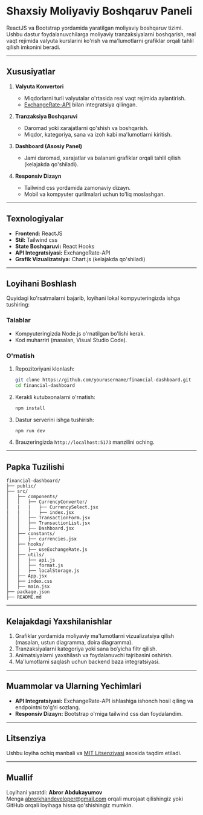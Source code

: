 
# Shaxsiy Moliyaviy Boshqaruv Paneli  

ReactJS va Bootstrap yordamida yaratilgan moliyaviy boshqaruv tizimi. Ushbu dastur foydalanuvchilarga moliyaviy tranzaksiyalarni boshqarish, real vaqt rejimida valyuta kurslarini ko'rish va ma'lumotlarni grafiklar orqali tahlil qilish imkonini beradi.  

---

## Xususiyatlar  

1. **Valyuta Konvertori**  
   - Miqdorlarni turli valyutalar o'rtasida real vaqt rejimida aylantirish.  
   - [ExchangeRate-API](https://www.exchangerate-api.com/) bilan integratsiya qilingan.  

2. **Tranzaksiya Boshqaruvi**  
   - Daromad yoki xarajatlarni qo'shish va boshqarish.  
   - Miqdor, kategoriya, sana va izoh kabi ma'lumotlarni kiritish.  

3. **Dashboard (Asosiy Panel)**  
   - Jami daromad, xarajatlar va balansni grafiklar orqali tahlil qilish (kelajakda qo'shiladi).  

4. **Responsiv Dizayn**  
   - Tailwind css yordamida zamonaviy dizayn.  
   - Mobil va kompyuter qurilmalari uchun to'liq moslashgan.  

---

## Texnologiyalar  

- **Frontend:** ReactJS  
- **Stil:** Tailwind css  
- **State Boshqaruvi:** React Hooks  
- **API Integratsiyasi:** ExchangeRate-API  
- **Grafik Vizualizatsiya:** Chart.js (kelajakda qo'shiladi)  

---

## Loyihani Boshlash  

Quyidagi ko'rsatmalarni bajarib, loyihani lokal kompyuteringizda ishga tushiring:  

### Talablar  

- Kompyuteringizda Node.js o'rnatilgan bo'lishi kerak.  
- Kod muharriri (masalan, Visual Studio Code).  

### O'rnatish  

1. Repozitoriyani klonlash:  
   ```bash
   git clone https://github.com/yourusername/financial-dashboard.git
   cd financial-dashboard
   ```  

2. Kerakli kutubxonalarni o'rnatish:  
   ```bash
   npm install
   ```  

3. Dastur serverini ishga tushirish:  
   ```bash
   npm run dev
   ```  

4. Brauzeringizda `http://localhost:5173` manzilini oching.  

---

## Papka Tuzilishi  

```
financial-dashboard/  
├── public/  
├── src/  
│   ├── components/  
│   │   ├── CurrencyConverter/ 
│   |   |   ├── CurrencySelect.jsx
|   |   |   ├── index.jsx
│   │   ├── TransactionForm.jsx 
│   │   ├── TransactionList.jsx  
│   │   ├── Dashboard.jsx  
│   ├── constants/  
│   │   ├── currencies.jsx
│   ├── hooks/  
│   │   ├── useExchangeRate.js
│   ├── utils/  
│   │   ├── api.js
│   │   ├── format.js
│   │   ├── localStorage.js
│   ├── App.jsx  
│   ├── index.css  
│   ├── main.jsx 
├── package.json  
├── README.md  
```

---

## Kelajakdagi Yaxshilanishlar  

1. Grafiklar yordamida moliyaviy ma'lumotlarni vizualizatsiya qilish (masalan, ustun diagramma, doira diagramma).  
2. Tranzaksiyalarni kategoriya yoki sana bo‘yicha filtr qilish.  
3. Animatsiyalarni yaxshilash va foydalanuvchi tajribasini oshirish.  
4. Ma'lumotlarni saqlash uchun backend baza integratsiyasi.  

---

## Muammolar va Ularning Yechimlari  

- **API Integratsiyasi:** ExchangeRate-API ishlashiga ishonch hosil qiling va endpointni to'g'ri sozlang.  
- **Responsiv Dizayn:** Bootstrap o'rniga tailwind css dan foydalandim.  

---

## Litsenziya  

Ushbu loyiha ochiq manbali va [MIT Litsenziyasi](LICENSE) asosida taqdim etiladi.  

---

## Muallif  

Loyihani yaratdi: **Abror Abdukayumov**  
Menga abrorkhandeveloper@gmail.com orqali murojaat qilishingiz yoki GitHub orqali loyihaga hissa qo'shishingiz mumkin.  

